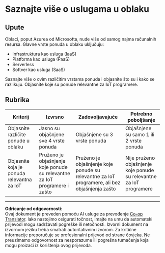 <!--
CO_OP_TRANSLATOR_METADATA:
{
  "original_hash": "bfd35499bd68d7d740242bfea784bbeb",
  "translation_date": "2025-08-28T15:04:11+00:00",
  "source_file": "2-farm/lessons/4-migrate-your-plant-to-the-cloud/assignment.md",
  "language_code": "hr"
}
-->
# Saznajte više o uslugama u oblaku

## Upute

Oblaci, poput Azurea od Microsofta, nude više od samog najma računalnih resursa. Glavne vrste ponuda u oblaku uključuju:

* Infrastruktura kao usluga (IaaS)
* Platforma kao usluga (PaaS)
* Serverless
* Softver kao usluga (SaaS)

Saznajte više o ovim različitim vrstama ponuda i objasnite što su i kako se razlikuju. Objasnite koje su ponude relevantne za IoT programere.

## Rubrika

| Kriterij | Izvrsno | Zadovoljavajuće | Potrebno poboljšanje |
| -------- | --------- | --------------- | -------------------- |
| Objasnite različite ponude u oblaku | Jasno su objašnjene sve 4 vrste ponuda | Objašnjene su 3 vrste ponuda | Objašnjene su samo 1 ili 2 vrste ponuda |
| Objasnite koja je ponuda relevantna za IoT | Pruženo je objašnjenje koje ponude su relevantne za IoT programere i zašto | Pruženo je objašnjenje koje ponude su relevantne za IoT programere, ali bez objašnjenja zašto | Nije pruženo objašnjenje koje ponude su relevantne za IoT programere |

---

**Odricanje od odgovornosti**:  
Ovaj dokument je preveden pomoću AI usluge za prevođenje [Co-op Translator](https://github.com/Azure/co-op-translator). Iako nastojimo osigurati točnost, imajte na umu da automatski prijevodi mogu sadržavati pogreške ili netočnosti. Izvorni dokument na izvornom jeziku treba smatrati autoritativnim izvorom. Za kritične informacije preporučuje se profesionalni prijevod od strane čovjeka. Ne preuzimamo odgovornost za nesporazume ili pogrešna tumačenja koja mogu proizaći iz korištenja ovog prijevoda.